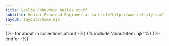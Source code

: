 ```yaml
---
title: Leslie Cohn-Wein builds stuff
subtitle: Senior Frontend Engineer at <a href="http://www.netlify.com" target="_blank" rel="noopener nofollow">Netlify</a> working remote from Dallas.<br />Former agency dev at <a href="http://canvasunited.com" target="_blank" rel="noopener nofollow">Canvas United</a> and IBM IX in NYC.<br/>Pronounced CONE🍦-wine🍷. She/her.
layout: layouts/home.njk
---
```


<!-- Loop through collecton in /about folder -->
{%- for about in collections.about -%}
  {% include 'about-item.njk' %}
{%- endfor -%}